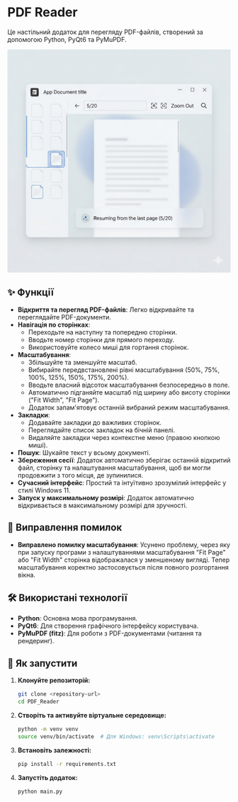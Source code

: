 # PDF Reader

Це настільний додаток для перегляду PDF-файлів, створений за допомогою Python, PyQt6 та PyMuPDF.

![PDF Reader design](pdf_design.png)

## ✨ Функції

- **Відкриття та перегляд PDF-файлів**: Легко відкривайте та переглядайте PDF-документи.
- **Навігація по сторінках**:
    - Переходьте на наступну та попередню сторінки.
    - Вводьте номер сторінки для прямого переходу.
    - Використовуйте колесо миші для гортання сторінок.
- **Масштабування**:
    - Збільшуйте та зменшуйте масштаб.
    - Вибирайте передвстановлені рівні масштабування (50%, 75%, 100%, 125%, 150%, 175%, 200%).
    - Вводьте власний відсоток масштабування безпосередньо в поле.
    - Автоматично підганяйте масштаб під ширину або висоту сторінки ("Fit Width", "Fit Page").
    - Додаток запам'ятовує останній вибраний режим масштабування.
- **Закладки**:
    - Додавайте закладки до важливих сторінок.
    - Переглядайте список закладок на бічній панелі.
    - Видаляйте закладки через контекстне меню (правою кнопкою миші).
- **Пошук**: Шукайте текст у всьому документі.
- **Збереження сесії**: Додаток автоматично зберігає останній відкритий файл, сторінку та налаштування масштабування, щоб ви могли продовжити з того місця, де зупинилися.
- **Сучасний інтерфейс**: Простий та інтуїтивно зрозумілий інтерфейс у стилі Windows 11.
- **Запуск у максимальному розмірі**: Додаток автоматично відкривається в максимальному розмірі для зручності.

## 🐞 Виправлення помилок

- **Виправлено помилку масштабування**: Усунено проблему, через яку при запуску програми з налаштуваннями масштабування "Fit Page" або "Fit Width" сторінка відображалася у зменшеному вигляді. Тепер масштабування коректно застосовується після повного розгортання вікна.

## 🛠️ Використані технології

- **Python**: Основна мова програмування.
- **PyQt6**: Для створення графічного інтерфейсу користувача.
- **PyMuPDF (fitz)**: Для роботи з PDF-документами (читання та рендеринг).

## 🚀 Як запустити

1.  **Клонуйте репозиторій:**
    ```bash
    git clone <repository-url>
    cd PDF_Reader
    ```

2.  **Створіть та активуйте віртуальне середовище:**
    ```bash
    python -m venv venv
    source venv/bin/activate  # Для Windows: venv\Scripts\activate
    ```

3.  **Встановіть залежності:**
    ```bash
    pip install -r requirements.txt
    ```

4.  **Запустіть додаток:**
    ```bash
    python main.py
    ```
